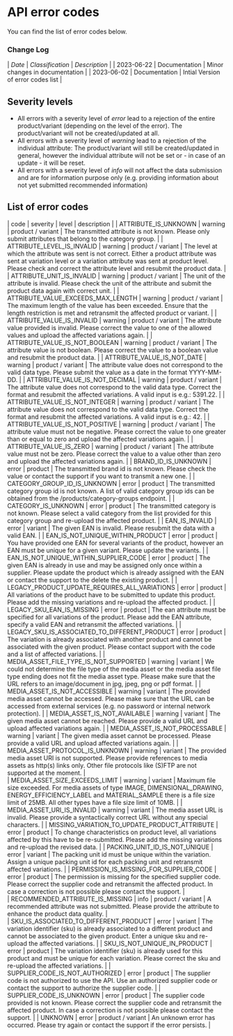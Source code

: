 # API error codes

You can find the list of error codes below.

### Change Log

| *Date* | *Classification* | *Description* |
| 2023-06-22 | Documentation | Minor changes in documentation |
| 2023-06-02 | Documentation | Intial Version of error codes list |

## Severity levels

 - All errors with a severity level of *error* lead to a rejection of the entire product/variant (depending on the level of the error). The product/variant will not be created/updated at all.
 - All errors with a severity level of *warning* lead to a rejection of the individual attribute: The product/variant will still be created/updated in general, however the individual attribute will not be set or - in case of an update - it will be reset.
 - All errors with a severity level of *info* will not affect the data submission and are for information purpose only (e.g. providing information about not yet submitted recommended information)

## List of error codes

| code | severity | level | description |
| ATTRIBUTE_IS_UNKNOWN | warning | product / variant | The transmitted attribute is not known. Please only submit attributes that belong to the category group. |
| ATTRIBUTE_LEVEL_IS_INVALID | warning | product / variant | The level at which the attribute was sent is not correct. Either a product attribute was sent at variation level or a variation attribute was sent at product level. Please check and correct the attribute level and resubmit the product data. |
| ATTRIBUTE_UNIT_IS_INVALID | warning | product / variant | The unit of the attribute is invalid. Please check the unit of the attribute and submit the product data again with correct unit. |
| ATTRIBUTE_VALUE_EXCEEDS_MAX_LENGTH | warning | product / variant | The maximum length of the value has been exceeded. Ensure that the length restriction is met and retransmit the affected product or variant. |
| ATTRIBUTE_VALUE_IS_INVALID | warning | product / variant | The attribute value provided is invalid. Please correct the value to one of the allowed values and upload the affected variations again. |
| ATTRIBUTE_VALUE_IS_NOT_BOOLEAN | warning | product / variant | The attribute value is not boolean. Please correct the value to a boolean value and resubmit the product data. |
| ATTRIBUTE_VALUE_IS_NOT_DATE | warning | product / variant | The attribute value does not correspond to the valid data type. Please submit the value as a date in the format YYYY-MM-DD. |
| ATTRIBUTE_VALUE_IS_NOT_DECIMAL | warning | product / variant | The attribute value does not correspond to the valid data type. Correct the format and resubmit the affected variations. A valid input is e.g.: 5391.22. | 
| ATTRIBUTE_VALUE_IS_NOT_INTEGER | warning | product / variant | The attribute value does not correspond to the valid data type. Correct the format and resubmit the affected variations. A valid input is e.g.: 42. | 
| ATTRIBUTE_VALUE_IS_NOT_POSITIVE | warning | product / variant | The attribute value must not be negative. Please correct the value to one greater than or equal to zero and upload the affected variations again. |
| ATTRIBUTE_VALUE_IS_ZERO | warning | product / variant | The attribute value must not be zero. Please correct the value to a value other than zero and upload the affected variations again. |
| BRAND_ID_IS_UNKNOWN | error | product | The transmitted brand id is not known. Please check the value or contact the support if you want to transmit a new one. |
| CATEGORY_GROUP_ID_IS_UNKNOWN | error | product | The transmitted category group id is not known. A list of valid category group ids can be obtained from the /products/category-groups endpoint. |
| CATEGORY_IS_UNKNOWN | error | product | The transmitted category is not known. Please select a valid category from the list provided for this category group and re-upload the affected product. |
| EAN_IS_INVALID | error | variant | The given EAN is invalid. Please resubmit the data with a valid EAN. |
| EAN_IS_NOT_UNIQUE_WITHIN_PRODUCT | error | product | You have provided one EAN for several variants of the product, however an EAN must be unique for a given variant. Please update the variants. |
| EAN_IS_NOT_UNIQUE_WITHIN_SUPPLIER_CODE | error | product | The given EAN is already in use and may be assigned only once within a supplier. Please update the product which is already assigned with the EAN or contact the support to the delete the existing product. |
| LEGACY_PRODUCT_UPDATE_REQUIRES_ALL_VARIATIONS | error | product | All variations of the product have to be submitted to update this product. Please add the missing variations and re-upload the affected product. |
| LEGACY_SKU_EAN_IS_MISSING | error | product | The ean attribute must be specified for all variations of the product. Please add the EAN attribute, specify a valid EAN and retransmit the affected variations. |
| LEGACY_SKU_IS_ASSOCIATED_TO_DIFFERENT_PRODUCT | error | product | The variation is already associated with another product and cannot be associated with the given product. Please contact support with the code and a list of affected variations. | 
| MEDIA_ASSET_FILE_TYPE_IS_NOT_SUPPORTED | warning | variant | We could not determine the file type of the media asset or the media asset file type ending does not fit the media asset type. Please make sure that the URL refers to an image/document in jpg, jpeg, png or pdf format. | 
| MEDIA_ASSET_IS_NOT_ACCESSIBLE | warning | variant | The provided media asset cannot be accessed. Please make sure that the URL can be accessed from external services (e.g. no password or internal network protection). |
| MEDIA_ASSET_IS_NOT_AVAILABLE | warning | variant | The given media asset cannot be reached. Please provide a valid URL and upload affected variations again. |
| MEDIA_ASSET_IS_NOT_PROCESSABLE | warning | variant | The given media asset cannot be processed. Please provide a valid URL and upload affected variations again. | 
| MEDIA_ASSET_PROTOCOL_IS_UNKNOWN | warning | variant | The provided media asset URI is not supported. Please provide references to media assets as http(s) links only. Other file protocols like (S)FTP are not supported at the moment. |  
| MEDIA_ASSET_SIZE_EXCEEDS_LIMIT | warning | variant | Maximum file size exceeded. For media assets of type IMAGE, DIMENSIONAL_DRAWING, ENERGY_EFFICIENCY_LABEL and MATERIAL_SAMPLE there is a file size limit of 25MB. All other types have a file size limit of 10MB. |
| MEDIA_ASSET_URI_IS_INVALID |  warning | variant | The media asset URL is invalid. Please provide a syntactically correct URL without any special characters. |
| MISSING_VARIATION_TO_UPDATE_PRODUCT_ATTRIBUTE | error | product | To change characteristics on product level, all variations affected by this have to be re-submitted. Please add the missing variations and re-upload the revised data. | 
| PACKING_UNIT_ID_IS_NOT_UNIQUE | error | variant | The packing unit id must be unique within the variation. Assign a unique packing unit id for each packing unit and retransmit affected variations. | 
| PERMISSION_IS_MISSING_FOR_SUPPLIER_CODE | error | product | The permission is missing for the specified supplier code. Please correct the supplier code and retransmit the affected product. In case a correction is not possible please contact the support. |  
| RECOMMENDED_ATTRIBUTE_IS_MISSING | info | product / variant | A recommended attribute was not submitted. Please provide the attribute to enhance the product data quality. |   
| SKU_IS_ASSOCIATED_TO_DIFFERENT_PRODUCT | error | variant | The variation identifier (sku) is already associated to a different product and cannot be associated to the given product. Enter a unique sku and re-upload the affected variations. |
| SKU_IS_NOT_UNIQUE_IN_PRODUCT | error | product | The variation identifier (sku) is already used for this product and must be unique for each variation. Please correct the sku and re-upload the affected variations. |
| SUPPLIER_CODE_IS_NOT_AUTHORIZED | error | product | The supplier code is not authorized to use the API. Use an authorized supplier code or contact the support to authorize the supplier code. |
| SUPPLIER_CODE_IS_UNKNOWN | error | product | The supplier code provided is not known. Please correct the supplier code and retransmit the affected product. In case a correction is not possible please contact the support. |
| UNKNOWN | error | product / variant | An unknown error has occurred. Please try again or contact the support if the error persists. |
